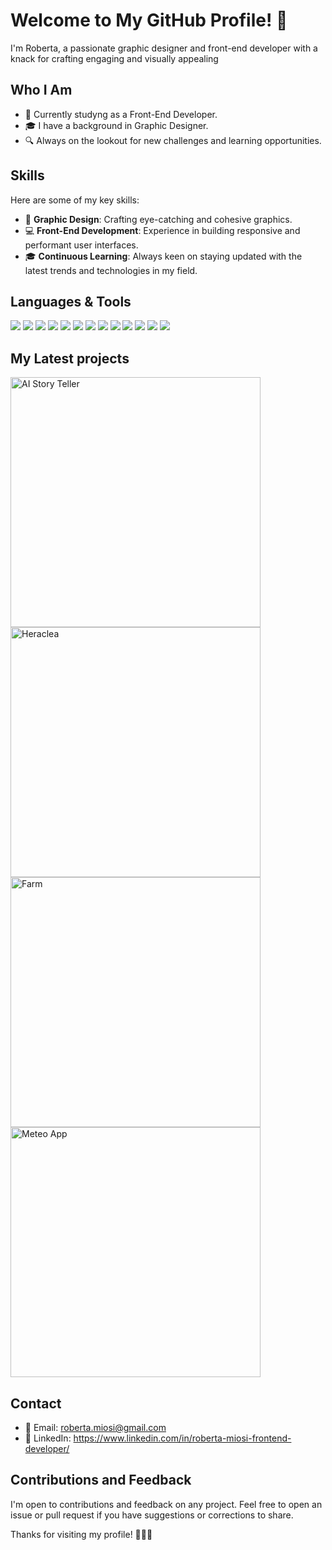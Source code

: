 # Welcome to My GitHub Profile! 👋

I'm Roberta, a passionate graphic designer and front-end developer with a knack for crafting engaging and visually appealing 

## Who I Am

- 💼 Currently studyng as a Front-End Developer.
- 🎓 I have a background in Graphic Designer.
- 🔍 Always on the lookout for new challenges and learning opportunities.

## Skills

Here are some of my key skills:

- 🎨 **Graphic Design**: Crafting eye-catching and cohesive graphics.
- 💻 **Front-End Development**: Experience in building responsive and performant user interfaces.
- 🎓 **Continuous Learning**: Always keen on staying updated with the latest trends and technologies in my field.

## Languages & Tools
![](https://github.com/RobertaMi89/loghi/blob/main/ai.png)  ![](https://github.com/RobertaMi89/loghi/blob/main/ps.png) ![](https://github.com/RobertaMi89/loghi/blob/main/html.png)  ![](https://github.com/RobertaMi89/loghi/blob/main/css.png) ![](https://github.com/RobertaMi89/loghi/blob/main/JavaScript-logo.png)  ![](https://github.com/RobertaMi89/loghi/blob/main/typescript.jpg) ![](https://github.com/RobertaMi89/loghi/blob/main/bootstrap.png)  ![](https://github.com/RobertaMi89/loghi/blob/main/tailwind.jpg) ![](https://github.com/RobertaMi89/loghi/blob/main/React-icon.svg.png)   ![](https://github.com/RobertaMi89/loghi/blob/main/next.jpg) ![](https://github.com/RobertaMi89/loghi/blob/main/sass.jpeg)  ![](https://github.com/RobertaMi89/loghi/blob/main/postman.png) ![](https://github.com/RobertaMi89/loghi/blob/main/vs.jpeg)

## My Latest projects

<a href="https://ai-story-teller-3wmv.vercel.app/">
  <img src="https://github.com/RobertaMi89/loghi/raw/main/progetti/AIstoryTeller.png" alt="AI Story Teller" style="height:400px;">
</a>
<a href="https://heraclea.vercel.app/">
  <img src="https://github.com/RobertaMi89/loghi/raw/main/progetti/heraclea.png" alt="Heraclea" style="height:400px;">
</a>
<a href="https://myfarm-black.vercel.app/">
  <img src="https://github.com/RobertaMi89/loghi/raw/main/progetti/farm.png" alt="Farm" style="height:400px;">
</a>
<a href="https://robertami89.github.io/MeteoApp/">
  <img src="https://github.com/RobertaMi89/loghi/raw/main/progetti/meteoApp.png" alt="Meteo App" style="height:400px;">
</a>




## Contact

- 📧 Email: roberta.miosi@gmail.com
- 🔗 LinkedIn: https://www.linkedin.com/in/roberta-miosi-frontend-developer/

## Contributions and Feedback

I'm open to contributions and feedback on any project. Feel free to open an issue or pull request if you have suggestions or corrections to share.

Thanks for visiting my profile! 👨‍💻🚀
